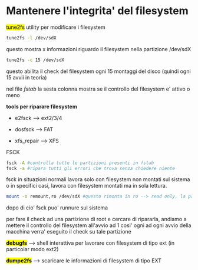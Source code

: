 # Mantenere l'integrita' del filesystem

<mark>tune2fs</mark> utility per modificare i filesystem

```bash
tune2fs -l /dev/sdX    
```

questo mostra x informazioni riguardo il filesystem nella partizione /dev/sdX

```bash
tune2fs -c 15 /dev/sdX    
```

questo abilita il check del filesystem ogni 15 montaggi del disco (quindi ogni 15 avvii in teoria)

nel file *fstab* la sesta colonna mostra se il controllo del filesystem e' attivo o meno



**tools per riparare filesystem**

- e2fsck --> ext2/3/4

- dosfsck --> FAT

- xfs_repair --> XFS



FSCK

```bash
fsck -A #controlla tutte le partizioni presenti in fstab
fsck -a #ripara tutti gli errori che trova senza chiedere niente
```

fsck in situazioni normali lavora solo con filesystem non montati sul sistema o in specifici casi, lavora con filesystem montati ma in sola lettura.



```bash
mount -o remount,ro /dev/sdX #questo rimonta in ro --> read only, la partizione /dev/sdX
```

dopo di cio' fsck puo' runnure sul sistema



per fare il check ad una partizione di root e cercare di ripararla, andiamo a mettere il controllo del filesystem all'avvio ad 1 cosi' ogni ad ogni avvio della macchina verra' eseguito il check su tale partizione



**<mark>debugfs</mark>** --> shell interattiva per lavorare con filesystem di tipo ext (in particolar modo ext2)





**<mark>dumpe2fs</mark>** -->  scaricare le informazioni di filesystem di tipo EXT
